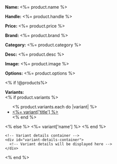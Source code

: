 <div id="<%= dom_id product %>">
  <!-- Other product information here -->
  <p>
    <strong>Name:</strong>
    <%= product.name %>
  </p>

  <p>
    <strong>Handle:</strong>
    <%= product.handle %>
  </p>

  <p>
    <strong>Price:</strong>
    <%= product.price %>
  </p>

  <p>
    <strong>Brand:</strong>
    <%= product.brand %>
  </p>

  <p>
    <strong>Category:</strong>
    <%= product.category %>
  </p>

  <p>
    <strong>Desc:</strong>
    <%= product.desc %>
  </p>

  <p>
    <strong>Image:</strong>
    <%= product.image %>
  </p>

  <p>
    <strong>Options:</strong>
    <%= product.options %>
  </p>


<% if !@products%>
    <p>
      <strong>Variants:</strong>
      <br>
      <% if product.variants %>
        <ul class="variant-links">
          <% product.variants.each do |variant| %>
            <li>
              <a href="#" class="variant-link" data-id="<%= variant['name'] %>" data-title="<%= variant['title'] %>" data-price="<%= variant['price'] %>" data-image="<%= variant['image'] %>">
                <%= variant['title'] %>
              </a>
            </li>
          <% end %>
        </ul>
      <% else %>
        <%= variant['name'] %>
      <% end %>
    </p>

    <!-- Variant details container -->
    <div id="variant-details-container">
      <!-- Variant details will be displayed here -->
    </div>
  </div>

  <script>
    document.addEventListener('DOMContentLoaded', function () {
      const variantLinks = document.querySelectorAll('.variant-link');
      const variantDetailsContainer = document.getElementById('variant-details-container');

      variantLinks.forEach(link => {
        link.addEventListener('click', function (event) {
          event.preventDefault();
          const variantId = this.dataset.id;
          const variantTitle = this.dataset.title;
          const variantPrice = this.dataset.price;
          const variantImage = this.dataset.image;

          // Display variant details
          variantDetailsContainer.innerHTML = `
            <h2>${variantTitle}</h2>
            <ul>
              <li>Name: ${variantTitle}</li>
              <li>Price: ${variantPrice}</li>
              <li>Image: <img src="${variantImage}" alt="${variantTitle}"></li>
            </ul>
          `;
        });
      });
    });
  </script>
<% end %>

